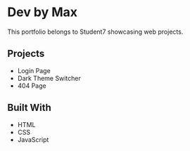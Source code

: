 # Dev by Max

This portfolio belongs to Student7 showcasing web projects.

## Projects
- Login Page
- Dark Theme Switcher
- 404 Page

## Built With
- HTML
- CSS
- JavaScript

